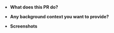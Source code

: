 <!--
Remove the fields that are not appropriate
Please include:
-->

- **What does this PR do?**

- **Any background context you want to provide?**

- **Screenshots**
